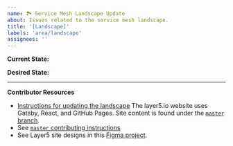 ```yaml
---
name: 🏞 Service Mesh Landscape Update
about: Issues related to the service mesh landscape.
title: '[Landscape]'
labels: 'area/landscape'
assignees: ''
---
```

**Current State:**

**Desired State:**

---
**Contributor Resources**
- [Instructions for updating the landscape](https://github.com/layer5io/layer5/blob/master/CONTRIBUTING.md#updating-the-service-mesh-landscape)
The layer5.io website uses Gatsby, React, and GitHub Pages. Site content is found under the [`master` branch](https://github.com/layer5io/layer5/tree/master).
- See [`master` contributing instructions](https://github.com/layer5io/layer5/blob/master/CONTRIBUTING.md)
- See Layer5 site designs in this [Figma project](https://www.figma.com/file/5ZwEkSJwUPitURD59YHMEN/Layer5-Designs).
